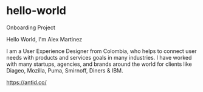 # hello-world
Onboarding Project

Hello World, I'm Alex Martinez

I am a User Experience Designer from Colombia, who helps to connect user needs with products and services goals in many industries. I have worked with many startups, agencies, and brands around the world for clients like Diageo, Mozilla, Puma, Smirnoff, Diners & IBM.

https://antid.co/
